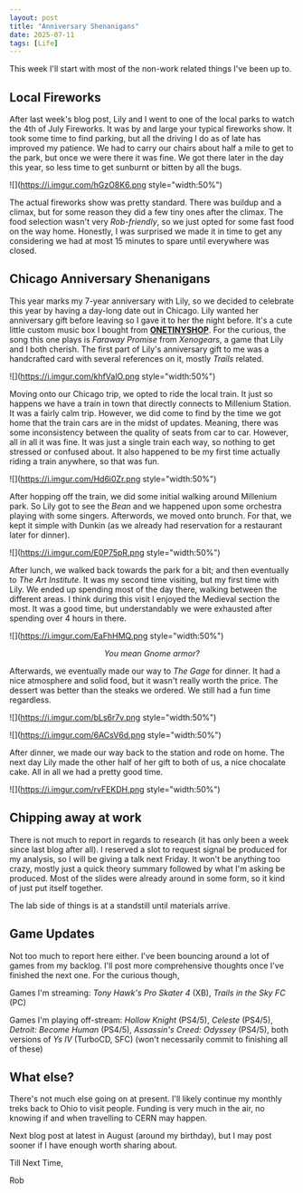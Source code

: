 ```yaml
---
layout: post
title: "Anniversary Shenanigans"
date: 2025-07-11
tags: [Life]
---
```

This week I'll start with most of the non-work related things I've been up to. 

## Local Fireworks
After last week's blog post, Lily and I went to one of the local parks to watch the 4th of July Fireworks. It was by and large your typical fireworks show. It took some time to find parking, but all the driving I do as of late has improved my patience. We had to carry our chairs about half a mile to get to the park, but once we were there it was fine. We got there later in the day this year, so less time to get sunburnt or bitten by all the bugs. 

![](https://i.imgur.com/hGzO8K6.png style="width:50%")

The actual fireworks show was pretty standard. There was buildup and a climax, but for some reason they did a few tiny ones after the climax. The food selection wasn't very *Rob-friendly*, so we just opted for some fast food on the way home. Honestly, I was surprised we made it in time to get any considering we had at most 15 minutes to spare until everywhere was closed. 

## Chicago Anniversary Shenanigans
This year marks my 7-year anniversary with Lily, so we decided to celebrate this year by having a day-long date out in Chicago. Lily wanted her anniversary gift before leaving so I gave it to her the night before. It's a cute little custom music box I bought from [**ONETINYSHOP**](https://www.onetinyshop.com/). For the curious, the song this one plays is *Faraway Promise* from *Xenogears*, a game that Lily and I both cherish. The first part of Lily's anniversary gift to me was a handcrafted card with several references on it, mostly *Trails* related. 

![](https://i.imgur.com/khfValO.png style="width:50%")

Moving onto our Chicago trip, we opted to ride the local train. It just so happens we have a train in town that directly connects to Millenium Station. It was a fairly calm trip. However, we did come to find by the time we got home that the train cars are in the midst of updates. Meaning, there was some inconsistency between the quality of seats from car to car. However, all in all it was fine. It was just a single train each way, so nothing to get stressed or confused about. It also happened to be my first time actually riding a train anywhere, so that was fun. 

![](https://i.imgur.com/Hd6i0Zr.png style="width:50%")

After hopping off the train, we did some initial walking around Millenium park. So Lily got to see the *Bean* and we happened upon some orchestra playing with some singers. Afterwords, we moved onto brunch. For that, we kept it simple with Dunkin (as we already had reservation for a restaurant later for dinner). 

![](https://i.imgur.com/E0P75pR.png style="width:50%")

After lunch, we walked back towards the park for a bit; and then eventually to *The Art Institute*. It was my second time visiting, but my first time with Lily. We ended up spending most of the day there, walking between the different areas. I think during this visit I enjoyed the Medieval section the most. It was a good time, but understandably we were exhausted after spending over 4 hours in there. 

![](https://i.imgur.com/EaFhHMQ.png style="width:50%")
<p style="text-align: center;"><em>You mean Gnome armor?</em></p>

Afterwards, we eventually made our way to *The Gage* for dinner. It had a nice atmosphere and solid food, but it wasn't really worth the price. The dessert was better than the steaks we ordered. We still had a fun time regardless. 

![](https://i.imgur.com/bLs6r7v.png style="width:50%")

![](https://i.imgur.com/6ACsV6d.png style="width:50%")

After dinner, we made our way back to the station and rode on home. The next day Lily made the other half of her gift to both of us, a nice chocalate cake. All in all we had a pretty good time. 

![](https://i.imgur.com/rvFEKDH.png style="width:50%")

## Chipping away at work
There is not much to report in regards to research (it has only been a week since last blog after all). I reserved a slot to request signal be produced for my analysis, so I will be giving a talk next Friday. It won't be anything too crazy, mostly just a quick theory summary followed by what I'm asking be produced. Most of the slides were already around in some form, so it kind of just put itself together. 

The lab side of things is at a standstill until materials arrive. 

## Game Updates
Not too much to report here either. I've been bouncing around a lot of games from my backlog. I'll post more comprehensive thoughts once I've finished the next one. For the curious though,

Games I'm streaming: *Tony Hawk's Pro Skater 4* (XB), *Trails in the Sky FC* (PC)

Games I'm playing off-stream: *Hollow Knight* (PS4/5), *Celeste* (PS4/5), *Detroit: Become Human* (PS4/5), *Assassin's Creed: Odyssey* (PS4/5), both versions of *Ys IV* (TurboCD, SFC)
(won't necessarily commit to finishing all of these)

## What else?
There's not much else going on at present. I'll likely continue my monthly treks back to Ohio to visit people. Funding is very much in the air, no knowing if and when travelling to CERN may happen. 

Next blog post at latest in August (around my birthday), but I may post sooner if I have enough worth sharing about. 

Till Next Time,

Rob
